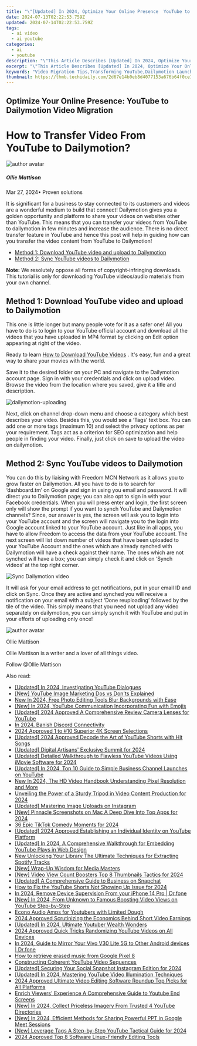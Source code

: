 ```yaml
---
title: "\"[Updated] In 2024, Optimize Your Online Presence  YouTube to Dailymotion Video Migration\""
date: 2024-07-13T02:22:53.759Z
updated: 2024-07-14T02:22:53.759Z
tags:
  - ai video
  - ai youtube
categories:
  - ai
  - youtube
description: "\"This Article Describes [Updated] In 2024, Optimize Your Online Presence: YouTube to Dailymotion Video Migration\""
excerpt: "\"This Article Describes [Updated] In 2024, Optimize Your Online Presence: YouTube to Dailymotion Video Migration\""
keywords: "Video Migration Tips,Transforming YouTube,Dailymotion Launchpad,Optimize Content Shift,Media Platform Switch,Streamline Digital Footprint,Upgrade Online Videos"
thumbnail: https://thmb.techidaily.com/2d67e14b0eb8d4077153a676b64f0ce1665316566b80f80c4fccfcd9a772edaa.jpg
---
```


## Optimize Your Online Presence: YouTube to Dailymotion Video Migration

# How to Transfer Video From YouTube to Dailymotion?

![author avatar](https://images.wondershare.com/filmora/article-images/ollie-mattison.jpg)

##### Ollie Mattison

 Mar 27, 2024• Proven solutions

It is significant for a business to stay connected to its customers and videos are a wonderful medium to build that connect! Dailymotion gives you a golden opportunity and platform to share your videos on websites other than YouTube. This means that you can transfer your videos from YouTube to dailymotion in few minutes and increase the audience. There is no direct transfer feature in YouTube and hence this post will help in guiding how can you transfer the video content from YouTube to Dailymotion!

* [Method 1: Download YouTube video and upload to Dailymotion](#part1)
* [Method 2: Sync YouTube videos to Dailymotion](#part2)

**Note:** We resolutely oppose all forms of copyright-infringing downloads. This tutorial is only for downloading YouTube videos/audio materials from your own channel.

## Method 1: Download YouTube video and upload to Dailymotion

This one is little longer but many people vote for it as a safer one! All you have to do is to login to your YouTube official account and download all the videos that you have uploaded in MP4 format by clicking on Edit option appearing at right of the video.

Ready to learn [How to Download YouTube Videos](https://tools.techidaily.com/wondershare/filmora/download/) . It's easy, fun and a great way to share your movies with the world.

Save it to the desired folder on your PC and navigate to the Dailymotion account page. Sign in with your credentials and click on upload video. Browse the video from the location where you saved, give it a title and description.

![dailymotion-uploading](https://images.wondershare.com/filmora/article-images/dailymotion-uploading.jpg)

Next, click on channel drop-down menu and choose a category which best describes your video. Besides this, you would see a ‘Tags’ text box. You can add one or more tags (maximum 10) and select the privacy options as per your requirement. Tags act as a criterion for SEO optimization and help people in finding your video. Finally, just click on save to upload the video on dailymotion.

## Method 2: Sync YouTube videos to Dailymotion

You can do this by liaising with Freedom MCN Network as it allows you to grow faster on Dailymotion. All you have to do is to search for ‘dashboard.tm’ on Google and sign in using you email and password. It will direct you to Dailymotion page; you can also opt to sign in with your Facebook credentials. When you will press enter and login, the first screen only will show the prompt if you want to synch YouTube and Dailymotion channels? Since, our answer is yes, the screen will ask you to login into your YouTube account and the screen will navigate you to the login into Google account linked to your YouTube account. Just like in all apps, you have to allow Freedom to access the data from your YouTube account. The next screen will list down number of videos that have been uploaded to your YouTube Account and the ones which are already synched with Dailymotion will have a check against their name. The ones which are not synched will have a box; you can simply check it and click on ‘Synch videos’ at the top right corner.

![Sync Dailymotion video](https://images.wondershare.com/filmora/article-images/sync-dailymotion-video.jpg)

It will ask for your email address to get notifications, put in your email ID and click on Sync. Once they are active and synched you will receive a notification on your email with a subject ‘Done reuploading’ followed by the tile of the video. This simply means that you need not upload any video separately on dailymotion, you can simply synch it with YouTube and put in your efforts of uploading only once!

![author avatar](https://images.wondershare.com/filmora/article-images/ollie-mattison.jpg)

Ollie Mattison

Ollie Mattison is a writer and a lover of all things video.

Follow @Ollie Mattison


<ins class="adsbygoogle"
     style="display:block"
     data-ad-format="autorelaxed"
     data-ad-client="ca-pub-7571918770474297"
     data-ad-slot="1223367746"></ins>



<ins class="adsbygoogle"
     style="display:block"
     data-ad-client="ca-pub-7571918770474297"
     data-ad-slot="8358498916"
     data-ad-format="auto"
     data-full-width-responsive="true"></ins>



<span class="atpl-alsoreadstyle">Also read:</span>
<div><ul>
<li><a href="https://youtube-data.techidaily.com/ed-in-2024-investigating-youtube-dialogues/"><u>[Updated] In 2024, Investigating YouTube Dialogues</u></a></li>
<li><a href="https://youtube-data.techidaily.com/outube-image-marketing-dos-vs-donts-explained/"><u>[New] YouTube Image Marketing  Dos vs Don'ts Explained</u></a></li>
<li><a href="https://video-creation-software.techidaily.com/new-in-2024-free-photo-editing-tools-blur-backgrounds-with-ease/"><u>New In 2024, Free Photo Editing Tools Blur Backgrounds with Ease</u></a></li>
<li><a href="https://youtube-data.techidaily.com/n-2024-youtube-communication-incorporating-fun-with-emojis/"><u>[New] In 2024, YouTube Communication  Incorporating Fun with Emojis</u></a></li>
<li><a href="https://youtube-data.techidaily.com/ed-2024-approved-a-comprehensive-review-camera-lenses-for-youtube/"><u>[Updated] 2024 Approved  A Comprehensive Review  Camera Lenses for YouTube</u></a></li>
<li><a href="https://discord-videos.techidaily.com/in-2024-banish-discord-connectivity/"><u>In 2024, Banish Discord Connectivity</u></a></li>
<li><a href="https://fox-hovers.techidaily.com/2024-approved-1-to-10-superior-4k-screen-selections/"><u>2024 Approved  1 to #10 Superior 4K Screen Selections</u></a></li>
<li><a href="https://youtube-data.techidaily.com/ed-2024-approved-decode-the-art-of-youtube-shorts-with-hit-songs/"><u>[Updated] 2024 Approved  Decode the Art of YouTube Shorts with Hit Songs</u></a></li>
<li><a href="https://facebook-video-footage.techidaily.com/updated-digital-artisans-exclusive-summit-for-2024/"><u>[Updated] Digital Artisans' Exclusive Summit for 2024</u></a></li>
<li><a href="https://youtube-data.techidaily.com/ed-detailed-walkthrough-to-flawless-youtube-videos-using-imovie-software-for-2024/"><u>[Updated] Detailed Walkthrough to Flawless YouTube Videos Using iMovie Software for 2024</u></a></li>
<li><a href="https://youtube-data.techidaily.com/ed-in-2024-top-10-guide-to-simple-business-channel-launches-on-youtube/"><u>[Updated] In 2024, Top 10 Guide to Simple Business Channel Launches on YouTube</u></a></li>
<li><a href="https://smart-video-editing.techidaily.com/new-in-2024-the-hd-video-handbook-understanding-pixel-resolution-and-more/"><u>New In 2024, The HD Video Handbook Understanding Pixel Resolution and More</u></a></li>
<li><a href="https://youtube-data.techidaily.com/ling-the-power-of-a-sturdy-tripod-in-video-content-production-for-2024/"><u>Unveiling the Power of a Sturdy Tripod in Video Content Production for 2024</u></a></li>
<li><a href="https://extra-approaches.techidaily.com/updated-mastering-image-uploads-on-instagram/"><u>[Updated] Mastering Image Uploads on Instagram</u></a></li>
<li><a href="https://video-screen-grab.techidaily.com/new-pinnacle-screenshots-on-mac-a-deep-dive-into-top-apps-for-2024/"><u>[New] Pinnacle Screenshots on Mac  A Deep Dive Into Top Apps for 2024</u></a></li>
<li><a href="https://tiktok-video-files.techidaily.com/36-epic-tiktok-comedy-moments-for-2024/"><u>36 Epic TikTok Comedy Moments for 2024</u></a></li>
<li><a href="https://youtube-data.techidaily.com/ed-2024-approved-establishing-an-individual-identity-on-youtube-platform/"><u>[Updated] 2024 Approved  Establishing an Individual Identity on YouTube Platform</u></a></li>
<li><a href="https://youtube-data.techidaily.com/ed-in-2024-a-comprehensive-walkthrough-for-embedding-youtube-plays-in-web-design/"><u>[Updated] In 2024, A Comprehensive Walkthrough for Embedding YouTube Plays in Web Design</u></a></li>
<li><a href="https://audio-shaping.techidaily.com/new-unlocking-your-library-the-ultimate-techniques-for-extracting-spotify-tracks/"><u>New Unlocking Your Library The Ultimate Techniques for Extracting Spotify Tracks</u></a></li>
<li><a href="https://youtube-data.techidaily.com/rap-up-wisdom-for-media-masters/"><u>[New] Wrap-Up Wisdom for Media Masters</u></a></li>
<li><a href="https://youtube-data.techidaily.com/ideo-view-count-boosters-top-8-thumbnails-tactics-for-2024/"><u>[New] Video View Count Boosters  Top 8 Thumbnails Tactics for 2024</u></a></li>
<li><a href="https://snapchat-videos.techidaily.com/updated-a-comprehensive-guide-to-business-on-snapchat/"><u>[Updated] A Comprehensive Guide to Business on Snapchat</u></a></li>
<li><a href="https://youtube-web.techidaily.com/o-fix-the-youtube-shorts-not-showing-up-issue-for-2024/"><u>How to Fix the YouTube Shorts Not Showing Up Issue for 2024</u></a></li>
<li><a href="https://iphone-unlock.techidaily.com/in-2024-remove-device-supervision-from-your-iphone-14-pro-drfone-by-drfone-ios/"><u>In 2024, Remove Device Supervision From your iPhone 14 Pro | Dr.fone</u></a></li>
<li><a href="https://youtube-data.techidaily.com/n-2024-from-unknown-to-famous-boosting-video-views-on-youtube-step-by-step/"><u>[New] In 2024, From Unknown to Famous  Boosting Video Views on YouTube Step-by-Step</u></a></li>
<li><a href="https://youtube-lab.techidaily.com/-audio-amps-for-youtubers-with-limited-dough/"><u>Econo Audio Amps for Youtubers with Limited Dough</u></a></li>
<li><a href="https://youtube-data.techidaily.com/approved-scrutinizing-the-economics-behind-short-video-earnings/"><u>2024 Approved  Scrutinizing the Economics Behind Short Video Earnings</u></a></li>
<li><a href="https://youtube-data.techidaily.com/ed-in-2024-ultimate-youtuber-wealth-wonders/"><u>[Updated] In 2024, Ultimate Youtuber Wealth Wonders</u></a></li>
<li><a href="https://youtube-data.techidaily.com/approved-quick-tricks-randomizing-youtube-videos-on-all-devices/"><u>2024 Approved  Quick Tricks  Randomizing YouTube Videos on All Devices</u></a></li>
<li><a href="https://screen-mirror.techidaily.com/in-2024-guide-to-mirror-your-vivo-v30-lite-5g-to-other-android-devices-drfone-by-drfone-android/"><u>In 2024, Guide to Mirror Your Vivo V30 Lite 5G to Other Android devices | Dr.fone</u></a></li>
<li><a href="https://blog-min.techidaily.com/how-to-retrieve-erased-music-from-google-pixel-8-by-fonelab-android-recover-music/"><u>How to retrieve erased music from Google Pixel 8</u></a></li>
<li><a href="https://youtube-data.techidaily.com/ructing-coherent-youtube-video-sequences/"><u>Constructing Coherent YouTube Video Sequences</u></a></li>
<li><a href="https://instagram-video-recordings.techidaily.com/updated-securing-your-social-snapshot-instagram-edition-for-2024/"><u>[Updated] Securing Your Social Snapshot  Instagram Edition for 2024</u></a></li>
<li><a href="https://youtube-webster.techidaily.com/ed-in-2024-mastering-youtube-video-illumination-techniques/"><u>[Updated] In 2024, Mastering YouTube Video Illumination Techniques</u></a></li>
<li><a href="https://video-content-creator.techidaily.com/2024-approved-ultimate-video-editing-software-roundup-top-picks-for-all-platforms/"><u>2024 Approved Ultimate Video Editing Software Roundup Top Picks for All Platforms</u></a></li>
<li><a href="https://youtube-data.techidaily.com/h-viewers-experience-a-comprehensive-guide-to-youtube-end-screens/"><u>Enrich Viewers' Experience  A Comprehensive Guide to Youtube End Screens</u></a></li>
<li><a href="https://youtube-data.techidaily.com/n-2024-collect-priceless-imagery-from-trusted-4-youtube-directories/"><u>[New] In 2024, Collect Priceless Imagery From Trusted 4 YouTube Directories</u></a></li>
<li><a href="https://screen-mirroring-recording.techidaily.com/new-in-2024-efficient-methods-for-sharing-powerful-ppt-in-google-meet-sessions/"><u>[New] In 2024, Efficient Methods for Sharing Powerful PPT in Google Meet Sessions</u></a></li>
<li><a href="https://youtube-data.techidaily.com/everage-tags-a-step-by-step-youtube-tactical-guide-for-2024/"><u>[New] Leverage Tags  A Step-by-Step YouTube Tactical Guide for 2024</u></a></li>
<li><a href="https://youtube-data.techidaily.com/approved-top-8-software-linux-friendly-editing-tools/"><u>2024 Approved  Top 8 Software  Linux-Friendly Editing Tools</u></a></li>
</ul></div>
